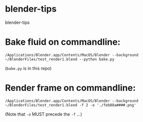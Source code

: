 # blender-tips
blender-tips

# Bake fluid on commandline:

```
/Applications/Blender.app/Contents/MacOS/Blender --background ~/BlenderFiles/test_render1.blend --python bake.py
```
(`bake.py` is in this repo)

# Render frame on commandline:

```
/Applications/Blender.app/Contents/MacOS/Blender --background ~/BlenderFiles/test_render1.blend -f 2 -o './feb08a####.png'
```
(Note that `-o` MUST precede the `-f` ...)
